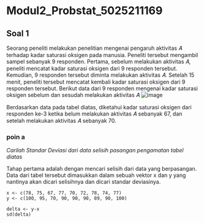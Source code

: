 # Modul2_Probstat_5025211169
## Soal 1
Seorang peneliti melakukan penelitian mengenai pengaruh aktivitas 𝐴 terhadap kadar saturasi oksigen pada manusia. Peneliti tersebut mengambil sampel sebanyak 9 responden. Pertama, sebelum melakukan aktivitas 𝐴, peneliti mencatat kadar saturasi oksigen dari 9 responden tersebut. Kemudian, 9 responden tersebut diminta melakukan aktivitas 𝐴. Setelah 15 menit, peneliti tersebut mencatat kembali kadar saturasi oksigen dari 9 responden tersebut. Berikut data dari 9 responden mengenai kadar saturasi oksigen sebelum dan sesudah melakukan aktivitas 𝐴 
![image](https://user-images.githubusercontent.com/78022264/207190218-c52c0712-21e2-4af7-af60-65d5f61c2264.png)

Berdasarkan data pada tabel diatas, diketahui kadar saturasi oksigen  dari responden ke-3 ketika belum melakukan aktivitas 𝐴 sebanyak 67, dan setelah melakukan aktivitas 𝐴 sebanyak 70.

### poin a
*Carilah Standar Deviasi dari data selisih pasangan pengamatan tabel diatas*

Tahap pertama adalah dengan mencari selisih dari data yang berpasangan. Data dari tabel tersebut dimasukkan dalam sebuah vektor x dan y yang nantinya akan dicari selisihnya dan dicari standar deviasinya.
```
x <- c(78, 75, 67, 77, 70, 72, 78, 74, 77)
y <- c(100, 95, 70, 90, 90, 90, 89, 90, 100)

delta <- y-x
sd(delta)
```
